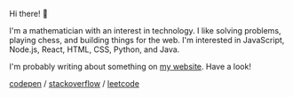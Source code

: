 Hi there! 👋

I'm a mathematician with an interest in technology. I like solving problems, playing chess, and building things for the web. I'm interested in JavaScript, Node.js, React, HTML, CSS, Python, and Java.

I'm probably writing about something on [my website](https://tannerdolby.com). Have a look!

[codepen][codepen] / [stackoverflow][stackoverflow] / [leetcode][leetcode]

[leetcode]: https://leetcode.com/gnawlix/
[codepen]: https://codepen.io/tannerdolby
[stackoverflow]: https://stackoverflow.com/users/11389581/tanner-dolby
